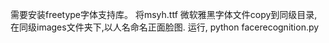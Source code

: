 需要安装freetype字体支持库。
将msyh.ttf 微软雅黑字体文件copy到同级目录,在同级images文件夹下,以人名命名正面脸图.
运行, python facerecognition.py 
